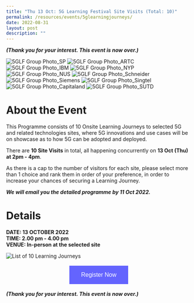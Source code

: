 ```yaml
---
title: "Thu 13 Oct: 5G Learning Festival Site Visits (Total: 10)"
permalink: /resources/events/5glearningjourneys/
date: 2022-08-31
layout: post
description: ""
---
```

***(Thank you for your interest. This event  is now over.)***

![5GLF Group Photo_SP](/images/events/5GLF/5GLF%20Group%20Photo_5G%20AIoT%20Centre,%20SP.jpg)
![5GLF Group Photo_ARTC](/images/events/5GLF/5GLF%20Group%20Photo_ARTC.jpg)
![5GLF Group Photo_IBM](/images/events/5GLF/5GLF%20Group%20Photo_i4%20Studio,%20IBM.jpg)
![5GLF Group Photo_NYP](/images/events/5GLF/5GLF%20Group%20Photo_APEX%205G,%20NYP.jpg)
![5GLF Group Photo_NUS](/images/events/5GLF/5GLF%20Group%20Photo_Unmanned%20Smart%20Facilities%20Management,%20NUS.jpg)
![5GLF Group Photo_Schneider](/images/events/5GLF/5GLF%20Group%20Photo_Schneider%20Electric%20Innovation%20Hub%20.jpg)
![5GLF Group Photo_Siemens](/images/events/5GLF/5GLF%20Group%20Photo_AMTC%20Siemens.jpg)
![5GLF Group Photo_Singtel](/images/events/5GLF/5GLF%20Group%20Photo_FutureNow%20Innovation%20Centre,%20Singtel.jpg)
![5GLF Group Photo_Capitaland](/images/events/5GLF/5GLF%20Group%20Photo_Smart%20Urban%20Co-Innovation%20Lab,%20Capitaland.jpg)
![5GLF Group Photo_SUTD](/images/events/5GLF/5GLF_Group%20Photo_Future%20Communications%20Connectivity%20Lab,%20SUTD.jpg)

# About the Event

This Programme consists of 10 Onsite Learning Journeys to selected 5G and related technologies sites, where 5G innovations and use cases will be on showcase as to how 5G can be adopted and deployed. 

There are **10 Site Visits** in total, all happening concurrently on **13 Oct (Thu) at 2pm - 4pm**. 

As there is a cap to the number of visitors for each site, please select more than 1 choice and rank them in order of your preference, in order to increase your chances of securing a Learning Journey. 

***We will email you the detailed programme by 11 Oct 2022.***

# Details
**DATE: 13 OCTOBER 2022** <br> 
**TIME: 2.00 pm - 4.00 pm** <br> 
**VENUE: In-person at the selected site**

![List of 10 Learning Journeys](/images/events/5GLF/Learning%20Journey%20Website-3s.png)

<style>
#register {
  background-color: #0000ff;
  border: none;
  color: white;
  padding: 16px 32px;
  text-align: center;
  font-size: 16px;
  margin: 4px 2px;
  opacity: 0.6;
  transition: 0.3s;
  display: inline-block;
  text-decoration: none;
  cursor: pointer;
}
</style>

<center><a href="https://form.gov.sg/628f22d33778d80011a07cc6" target="_blank"><button id="register" class="btn">Register Now</button></a></center>

***(Thank you for your interest. This event  is now over.)***